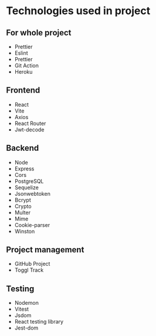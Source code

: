 # Technologies used in project

## For whole project

- Prettier
- Eslint
- Prettier
- Git Action
- Heroku

## Frontend

- React
- Vite
- Axios
- React Router
- Jwt-decode

## Backend

- Node
- Express
- Cors
- PostgreSQL
- Sequelize
- Jsonwebtoken
- Bcrypt
- Crypto
- Multer
- Mime
- Cookie-parser
- Winston

## Project management

- GitHub Project
- Toggl Track

## Testing

- Nodemon
- Vitest
- Jsdom
- React testing library
- Jest-dom
